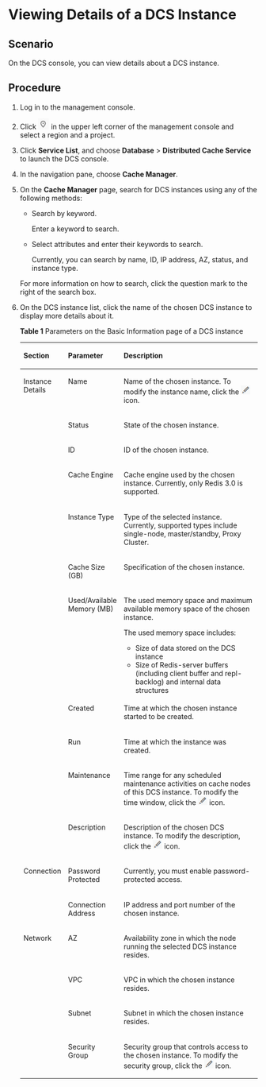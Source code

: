 # Viewing Details of a DCS Instance<a name="en-us_topic_0054235812"></a>

## Scenario<a name="section36446461"></a>

On the DCS console, you can view details about a DCS instance.

## Procedure<a name="section66482253"></a>

1.  Log in to the management console.
2.  Click  ![](figures/project.png) in the upper left corner of the management console and select a region and a project.
3.  Click  **Service List**, and choose **Database** \> **Distributed Cache Service**  to launch the DCS console.
4.  In the navigation pane, choose  **Cache Manager**.
5.  On the  **Cache Manager**  page, search for DCS instances using any of the following methods:

    -   Search by keyword.

        Enter a keyword to search.

    -   Select attributes and enter their keywords to search.

        Currently, you can search by name, ID, IP address, AZ, status, and instance type.

    For more information on how to search, click the question mark to the right of the search box.

6.  On the DCS instance list, click the name of the chosen DCS instance to display more details about it.

    **Table  1**  Parameters on the Basic Information page of a DCS instance

    <a name="table76493131315"></a>
    <table><thead align="left"><tr id="row166322137116"><th class="cellrowborder" valign="top" width="15.841584158415841%" id="mcps1.2.4.1.1"><p id="p16321313414"><a name="p16321313414"></a><a name="p16321313414"></a>Section</p>
    </th>
    <th class="cellrowborder" valign="top" width="17.82178217821782%" id="mcps1.2.4.1.2"><p id="p86321513815"><a name="p86321513815"></a><a name="p86321513815"></a>Parameter</p>
    </th>
    <th class="cellrowborder" valign="top" width="66.33663366336634%" id="mcps1.2.4.1.3"><p id="p163261313116"><a name="p163261313116"></a><a name="p163261313116"></a>Description</p>
    </th>
    </tr>
    </thead>
    <tbody><tr id="row663413137116"><td class="cellrowborder" rowspan="11" valign="top" width="15.841584158415841%" headers="mcps1.2.4.1.1 "><p id="p16324131717"><a name="p16324131717"></a><a name="p16324131717"></a>Instance Details</p>
    <p id="p263217131716"><a name="p263217131716"></a><a name="p263217131716"></a></p>
    <p id="p3632513714"><a name="p3632513714"></a><a name="p3632513714"></a></p>
    <p id="p763331315110"><a name="p763331315110"></a><a name="p763331315110"></a></p>
    <p id="p46338131419"><a name="p46338131419"></a><a name="p46338131419"></a></p>
    <p id="p46331613011"><a name="p46331613011"></a><a name="p46331613011"></a></p>
    <p id="p26331013618"><a name="p26331013618"></a><a name="p26331013618"></a></p>
    <p id="p1463391317117"><a name="p1463391317117"></a><a name="p1463391317117"></a></p>
    <p id="p106331113111"><a name="p106331113111"></a><a name="p106331113111"></a></p>
    <p id="p19633171316118"><a name="p19633171316118"></a><a name="p19633171316118"></a></p>
    <p id="p126336133110"><a name="p126336133110"></a><a name="p126336133110"></a></p>
    <p id="p106331135110"><a name="p106331135110"></a><a name="p106331135110"></a></p>
    <p id="p163320135113"><a name="p163320135113"></a><a name="p163320135113"></a></p>
    <p id="p9633013816"><a name="p9633013816"></a><a name="p9633013816"></a></p>
    <p id="p763317138117"><a name="p763317138117"></a><a name="p763317138117"></a></p>
    <p id="p06336131712"><a name="p06336131712"></a><a name="p06336131712"></a></p>
    <p id="p96336139116"><a name="p96336139116"></a><a name="p96336139116"></a></p>
    <p id="p1163316136117"><a name="p1163316136117"></a><a name="p1163316136117"></a></p>
    <p id="p186331613114"><a name="p186331613114"></a><a name="p186331613114"></a></p>
    <p id="p186347134114"><a name="p186347134114"></a><a name="p186347134114"></a></p>
    <p id="p1563419133113"><a name="p1563419133113"></a><a name="p1563419133113"></a></p>
    <p id="p19634181320114"><a name="p19634181320114"></a><a name="p19634181320114"></a></p>
    <p id="p206345131319"><a name="p206345131319"></a><a name="p206345131319"></a></p>
    <p id="p12634171318113"><a name="p12634171318113"></a><a name="p12634171318113"></a></p>
    <p id="p1317915456184"><a name="p1317915456184"></a><a name="p1317915456184"></a></p>
    <p id="p15112840112316"><a name="p15112840112316"></a><a name="p15112840112316"></a></p>
    </td>
    <td class="cellrowborder" valign="top" width="17.82178217821782%" headers="mcps1.2.4.1.2 "><p id="p16341213610"><a name="p16341213610"></a><a name="p16341213610"></a>Name</p>
    </td>
    <td class="cellrowborder" valign="top" width="66.33663366336634%" headers="mcps1.2.4.1.3 "><p id="p1563410131715"><a name="p1563410131715"></a><a name="p1563410131715"></a>Name of the chosen instance. To modify the instance name, click the <a name="image1994121324012"></a><a name="image1994121324012"></a><span><img id="image1994121324012" src="figures/icon-edit.png"></span> icon.</p>
    </td>
    </tr>
    <tr id="row13645819132018"><td class="cellrowborder" valign="top" headers="mcps1.2.4.1.1 "><p id="p19637151311112"><a name="p19637151311112"></a><a name="p19637151311112"></a>Status</p>
    </td>
    <td class="cellrowborder" valign="top" headers="mcps1.2.4.1.2 "><p id="p6637913219"><a name="p6637913219"></a><a name="p6637913219"></a>State of the chosen instance.</p>
    </td>
    </tr>
    <tr id="row185314136564"><td class="cellrowborder" valign="top" headers="mcps1.2.4.1.1 "><p id="p863810131118"><a name="p863810131118"></a><a name="p863810131118"></a>ID</p>
    </td>
    <td class="cellrowborder" valign="top" headers="mcps1.2.4.1.2 "><p id="p36382132116"><a name="p36382132116"></a><a name="p36382132116"></a>ID of the chosen instance.</p>
    </td>
    </tr>
    <tr id="row16254203913208"><td class="cellrowborder" valign="top" headers="mcps1.2.4.1.1 "><p id="p02545395204"><a name="p02545395204"></a><a name="p02545395204"></a>Cache Engine</p>
    </td>
    <td class="cellrowborder" valign="top" headers="mcps1.2.4.1.2 "><p id="p6247816338"><a name="p6247816338"></a><a name="p6247816338"></a>Cache engine used by the chosen instance. Currently, only Redis 3.0 is supported.</p>
    </td>
    </tr>
    <tr id="row563511320113"><td class="cellrowborder" valign="top" headers="mcps1.2.4.1.1 "><p id="p13635213119"><a name="p13635213119"></a><a name="p13635213119"></a>Instance Type</p>
    </td>
    <td class="cellrowborder" valign="top" headers="mcps1.2.4.1.2 "><p id="p1063520131411"><a name="p1063520131411"></a><a name="p1063520131411"></a>Type of the selected instance. Currently, supported types include single-node, master/standby, Proxy Cluster.</p>
    </td>
    </tr>
    <tr id="row1863518136113"><td class="cellrowborder" valign="top" headers="mcps1.2.4.1.1 "><p id="p66358133113"><a name="p66358133113"></a><a name="p66358133113"></a>Cache Size (GB)</p>
    </td>
    <td class="cellrowborder" valign="top" headers="mcps1.2.4.1.2 "><p id="p1763518131616"><a name="p1763518131616"></a><a name="p1763518131616"></a>Specification of the chosen instance.</p>
    </td>
    </tr>
    <tr id="row9637101316114"><td class="cellrowborder" valign="top" headers="mcps1.2.4.1.1 "><p id="p11817621142117"><a name="p11817621142117"></a><a name="p11817621142117"></a>Used/Available Memory (MB)</p>
    </td>
    <td class="cellrowborder" valign="top" headers="mcps1.2.4.1.2 "><p id="p14636121316112"><a name="p14636121316112"></a><a name="p14636121316112"></a>The used memory space and maximum available memory space of the chosen instance.</p>
    <p id="p563610132017"><a name="p563610132017"></a><a name="p563610132017"></a>The used memory space includes:</p>
    <a name="ul663611317119"></a><a name="ul663611317119"></a><ul id="ul663611317119"><li>Size of data stored on the DCS instance</li><li>Size of Redis-server buffers (including client buffer and repl-backlog) and internal data structures</li></ul>
    </td>
    </tr>
    <tr id="row5932418577"><td class="cellrowborder" valign="top" headers="mcps1.2.4.1.1 "><p id="p7177236123214"><a name="p7177236123214"></a><a name="p7177236123214"></a>Created</p>
    </td>
    <td class="cellrowborder" valign="top" headers="mcps1.2.4.1.2 "><p id="p1820941317337"><a name="p1820941317337"></a><a name="p1820941317337"></a>Time at which the chosen instance started to be created.</p>
    </td>
    </tr>
    <tr id="row92213432219"><td class="cellrowborder" valign="top" headers="mcps1.2.4.1.1 "><p id="p813164553217"><a name="p813164553217"></a><a name="p813164553217"></a>Run</p>
    </td>
    <td class="cellrowborder" valign="top" headers="mcps1.2.4.1.2 "><p id="p020914130337"><a name="p020914130337"></a><a name="p020914130337"></a>Time at which the instance was created.</p>
    </td>
    </tr>
    <tr id="row563851310114"><td class="cellrowborder" valign="top" headers="mcps1.2.4.1.1 "><p id="p1563731319115"><a name="p1563731319115"></a><a name="p1563731319115"></a>Maintenance</p>
    </td>
    <td class="cellrowborder" valign="top" headers="mcps1.2.4.1.2 "><p id="p26376131816"><a name="p26376131816"></a><a name="p26376131816"></a>Time range for any scheduled maintenance activities on cache nodes of this DCS instance. To modify the time window, click the <a name="image774917532438"></a><a name="image774917532438"></a><span><img id="image774917532438" src="figures/icon-edit.png"></span> icon.</p>
    </td>
    </tr>
    <tr id="row1736317255413"><td class="cellrowborder" valign="top" headers="mcps1.2.4.1.1 "><p id="p133428550237"><a name="p133428550237"></a><a name="p133428550237"></a>Description</p>
    </td>
    <td class="cellrowborder" valign="top" headers="mcps1.2.4.1.2 "><p id="p12342185502318"><a name="p12342185502318"></a><a name="p12342185502318"></a>Description of the chosen DCS instance. To modify the description, click the <a name="image1650510784512"></a><a name="image1650510784512"></a><span><img id="image1650510784512" src="figures/icon-edit.png"></span> icon.</p>
    </td>
    </tr>
    <tr id="row18394114319216"><td class="cellrowborder" rowspan="2" valign="top" width="15.841584158415841%" headers="mcps1.2.4.1.1 "><p id="p1280920422310"><a name="p1280920422310"></a><a name="p1280920422310"></a>Connection</p>
    </td>
    <td class="cellrowborder" valign="top" width="17.82178217821782%" headers="mcps1.2.4.1.2 "><p id="p73944438217"><a name="p73944438217"></a><a name="p73944438217"></a>Password Protected</p>
    </td>
    <td class="cellrowborder" valign="top" width="66.33663366336634%" headers="mcps1.2.4.1.3 "><p id="p0394243829"><a name="p0394243829"></a><a name="p0394243829"></a>Currently, you must enable password-protected access.</p>
    </td>
    </tr>
    <tr id="row14394743923"><td class="cellrowborder" valign="top" headers="mcps1.2.4.1.1 "><p id="p1363811316115"><a name="p1363811316115"></a><a name="p1363811316115"></a>Connection Address</p>
    </td>
    <td class="cellrowborder" valign="top" headers="mcps1.2.4.1.2 "><p id="p19638141317116"><a name="p19638141317116"></a><a name="p19638141317116"></a>IP address and port number of the chosen instance.</p>
    </td>
    </tr>
    <tr id="row146491131711"><td class="cellrowborder" rowspan="4" valign="top" width="15.841584158415841%" headers="mcps1.2.4.1.1 "><p id="p196481113315"><a name="p196481113315"></a><a name="p196481113315"></a>Network</p>
    </td>
    <td class="cellrowborder" valign="top" width="17.82178217821782%" headers="mcps1.2.4.1.2 "><p id="p56481132113"><a name="p56481132113"></a><a name="p56481132113"></a>AZ</p>
    </td>
    <td class="cellrowborder" valign="top" width="66.33663366336634%" headers="mcps1.2.4.1.3 "><p id="p10648141316112"><a name="p10648141316112"></a><a name="p10648141316112"></a>Availability zone in which the node running the selected DCS instance resides.</p>
    </td>
    </tr>
    <tr id="row162431041204"><td class="cellrowborder" valign="top" headers="mcps1.2.4.1.1 "><p id="p564914131812"><a name="p564914131812"></a><a name="p564914131812"></a>VPC</p>
    </td>
    <td class="cellrowborder" valign="top" headers="mcps1.2.4.1.2 "><p id="p8649213217"><a name="p8649213217"></a><a name="p8649213217"></a>VPC in which the chosen instance resides.</p>
    </td>
    </tr>
    <tr id="row1072598018"><td class="cellrowborder" valign="top" headers="mcps1.2.4.1.1 "><p id="p126496132119"><a name="p126496132119"></a><a name="p126496132119"></a>Subnet</p>
    </td>
    <td class="cellrowborder" valign="top" headers="mcps1.2.4.1.2 "><p id="p664913138113"><a name="p664913138113"></a><a name="p664913138113"></a>Subnet in which the chosen instance resides.</p>
    </td>
    </tr>
    <tr id="row564920139118"><td class="cellrowborder" valign="top" headers="mcps1.2.4.1.1 "><p id="p1364915132013"><a name="p1364915132013"></a><a name="p1364915132013"></a>Security Group</p>
    </td>
    <td class="cellrowborder" valign="top" headers="mcps1.2.4.1.2 "><p id="p1164920132119"><a name="p1164920132119"></a><a name="p1164920132119"></a>Security group that controls access to the chosen instance. To modify the security group, click the <a name="image1130713914617"></a><a name="image1130713914617"></a><span><img id="image1130713914617" src="figures/icon-edit.png"></span> icon.</p>
    </td>
    </tr>
    </tbody>
    </table>


